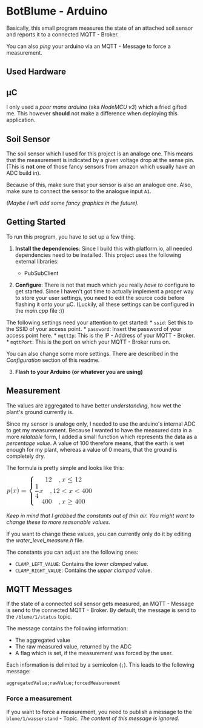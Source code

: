 # BotBlume - Arduino 

Basically, this small program measures the state of an attached soil sensor
and reports it to a connected MQTT - Broker. 

You can also _ping_ your arduino via an MQTT - Message to force a measurement. 

## Used Hardware

## µC

I only used a _poor mans arduino_ (aka _NodeMCU v3_) which a fried gifted
me. This however **should** not make a difference when deploying this
application. 

## Soil Sensor

The soil sensor which I used for this project is an analoge one. This 
means that the measurement is indicated by a given voltage drop at the 
sense pin. (This is **not** one of those fancy sensors from amazon which 
usually have an ADC build in).

Because of this, make sure that your sensor is also an analogue one. Also,
make sure to connect the sensor to the analogue input `A1`. 

_(Maybe I will add some fancy graphics in the future)._

## Getting Started

To run this program, you have to set up a few thing. 

1. **Install the dependencies**: Since I build this with platform.io, all needed dependencies need to be installed.
    This project uses the following external libraries: 
    * PubSubClient

2. **Configure**: There is not that much which you really _have to_ configure to get started. 
Since I haven't got time to actually implement a proper way to store your user settings, you need to
edit the source code before flashing it onto your µC. (Luckily, all these settings can be configured in the _main.cpp_ file :))

The following settings need your attention to get started: 
    * `ssid`: Set this to the SSID of your access point.
    * `password`: Insert the password of your access point here.
    * `mqttIp`: This is the IP - Address of your MQTT - Broker.
    * `mqttPort`: This is the port on which your MQTT - Broker runs on.  

You can also change some more settings. There are described in the _Configuration_ section of this readme. 

3. **Flash to your Arduino (or whatever you are using)**

## Measurement

The values are aggregated to have better _understanding_, how wet the plant's
ground currently is. 

Since my sensor is analoge only, I needed to use the arduino's internal
ADC to get my measurement. Because I wanted to have the measured data in a
more _relatable_ form, I added a small function which represents the
data as a _percentage value_. A value of 100 therefore means, that the
earth is wet enough for my plant, whereas a value of 0 means, that the 
ground is completely dry. 

The formula is pretty simple and looks like this: 

![Image description](CodeCogsEqn.gif)

_Keep in mind that I grabbed the constants out of thin air. You might want
to change these to more reasonable values._

If you want to change these values, you can currently only do it by editing
the _water_level_measure.h_ file.

The constants you can adjust are the following ones:

* `CLAMP_LEFT_VALUE`: Contains the _lower clamped_ value.
* `CLAMP_RIGHT_VALUE`: Contains the _upper clamped_ value.

## MQTT Messages

If the state of a connected soil sensor gets measured, an MQTT - Message is 
send to the connected MQTT - Broker. By default, the message is send to 
the `/blume/1/status` topic. 

The message contains the following information: 
* The aggregated value
* The raw measured value, returned by the ADC
* A flag which is set, if the measurement was forced by the user.

Each information is delimited by a semicolon (`;`). This leads to the 
following message: 

```
aggregatedValue;rawValue;forcedMeasurement
```

### Force a measurement

If you want to force a measurement, you need to publish a message
to the `blume/1/wasserstand` - Topic. _The content of this message
is ignored._
